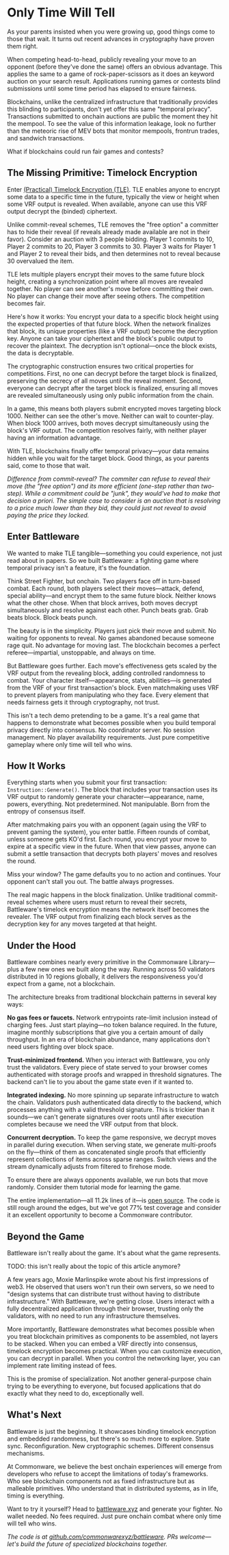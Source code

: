 # Only Time Will Tell

As your parents insisted when you were growing up, good things come to those that wait. It turns out recent advances in cryptography have proven them right.

When competing head-to-head, publicly revealing your move to an opponent (before they've done the same) offers an obvious advantage. This applies the same to a game of rock-paper-scissors as it does an keyword auction on your search result. Applications running games or contests blind submissions until some time period has elapsed to ensure fairness.

Blockchains, unlike the centralized infrastructure that traditionally provides this blinding to participants, don't yet offer this same "temporal privacy". Transactions submitted to onchain auctions are public the moment they hit the mempool. To see the value of this information leakage, look no further than the meteoric rise of MEV bots that monitor mempools, frontrun trades, and sandwich transactions.

What if blockchains could run fair games and contests?

## The Missing Primitive: Timelock Encryption

Enter [(Practical) Timelock Encryption (TLE)](https://eprint.iacr.org/2023/189). TLE enables anyone to encrypt some data to a specific time in the future, typically the view or height when some VRF output is revealed. When available, anyone can use this VRF output decrypt the (binded) ciphertext.

Unlike commit-reveal schemes, TLE removes the "free option" a committer has to hide their reveal (if reveals already made available are not in their favor). Consider an auction with 3 people bidding. Player 1 commits to 10, Player 2 commits to 20, Player 3 commits to 30. Player 3 waits for Player 1 and Player 2 to reveal their bids, and then determines not to reveal because 30 overvalued the item.

TLE lets multiple players encrypt their moves to the same future block height, creating a synchronization point where all moves are revealed together. No player can see another's move before committing their own. No player can change their move after seeing others. The competition becomes fair.

Here's how it works: You encrypt your data to a specific block height using the expected properties of that future block. When the network finalizes that block, its unique properties (like a VRF output) become the decryption key. Anyone can take your ciphertext and the block's public output to recover the plaintext. The decryption isn't optional—once the block exists, the data is decryptable.

The cryptographic construction ensures two critical properties for competitions. First, no one can decrypt before the target block is finalized, preserving the secrecy of all moves until the reveal moment. Second, everyone can decrypt after the target block is finalized, ensuring all moves are revealed simultaneously using only public information from the chain.

In a game, this means both players submit encrypted moves targeting block 1000. Neither can see the other's move. Neither can wait to counter-play. When block 1000 arrives, both moves decrypt simultaneously using the block's VRF output. The competition resolves fairly, with neither player having an information advantage.

With TLE, blockchains finally offer temporal privacy—your data remains hidden while you wait for the target block. Good things, as your parents said, come to those that wait.

_Difference from commit-reveal? The commiter can refuse to reveal their move (the "free option") and its more efficient (one-step rather than two-step). While a commitment could be "junk", they would've had to make that decision a priori. The simple case to consider is an auction that is resolving to a price much lower than they bid, they could just not reveal to avoid paying the price they locked._

## Enter Battleware

We wanted to make TLE tangible—something you could experience, not just read about in papers. So we built Battleware: a fighting game where temporal privacy isn't a feature, it's the foundation.

Think Street Fighter, but onchain. Two players face off in turn-based combat. Each round, both players select their moves—attack, defend, special ability—and encrypt them to the same future block. Neither knows what the other chose. When that block arrives, both moves decrypt simultaneously and resolve against each other. Punch beats grab. Grab beats block. Block beats punch.

The beauty is in the simplicity. Players just pick their move and submit. No waiting for opponents to reveal. No games abandoned because someone rage quit. No advantage for moving last. The blockchain becomes a perfect referee—impartial, unstoppable, and always on time.

But Battleware goes further. Each move's effectiveness gets scaled by the VRF output from the revealing block, adding controlled randomness to combat. Your character itself—appearance, stats, abilities—is generated from the VRF of your first transaction's block. Even matchmaking uses VRF to prevent players from manipulating who they face. Every element that needs fairness gets it through cryptography, not trust.

This isn't a tech demo pretending to be a game. It's a real game that happens to demonstrate what becomes possible when you build temporal privacy directly into consensus. No coordinator server. No session management. No player availability requirements. Just pure competitive gameplay where only time will tell who wins.

## How It Works

Everything starts when you submit your first transaction: `Instruction::Generate()`. The block that includes your transaction uses its VRF output to randomly generate your character—appearance, name, powers, everything. Not predetermined. Not manipulable. Born from the entropy of consensus itself.

After matchmaking pairs you with an opponent (again using the VRF to prevent gaming the system), you enter battle. Fifteen rounds of combat, unless someone gets KO'd first. Each round, you encrypt your move to expire at a specific view in the future. When that view passes, anyone can submit a settle transaction that decrypts both players' moves and resolves the round.

Miss your window? The game defaults you to no action and continues. Your opponent can't stall you out. The battle always progresses.

The real magic happens in the block finalization. Unlike traditional commit-reveal schemes where users must return to reveal their secrets, Battleware's timelock encryption means the network itself becomes the revealer. The VRF output from finalizing each block serves as the decryption key for any moves targeted at that height.

## Under the Hood

Battleware combines nearly every primitive in the Commonware Library—plus a few new ones we built along the way. Running across 50 validators distributed in 10 regions globally, it delivers the responsiveness you'd expect from a game, not a blockchain.

The architecture breaks from traditional blockchain patterns in several key ways:

**No gas fees or faucets.** Network entrypoints rate-limit inclusion instead of charging fees. Just start playing—no token balance required. In the future, imagine monthly subscriptions that give you a certain amount of daily throughput. In an era of blockchain abundance, many applications don't need users fighting over block space.

**Trust-minimized frontend.** When you interact with Battleware, you only trust the validators. Every piece of state served to your browser comes authenticated with storage proofs and wrapped in threshold signatures. The backend can't lie to you about the game state even if it wanted to.

**Integrated indexing.** No more spinning up separate infrastructure to watch the chain. Validators push authenticated data directly to the backend, which processes anything with a valid threshold signature. This is trickier than it sounds—we can't generate signatures over roots until after execution completes because we need the VRF output from that block.

**Concurrent decryption.** To keep the game responsive, we decrypt moves in parallel during execution. When serving state, we generate multi-proofs on the fly—think of them as concatenated single proofs that efficiently represent collections of items across sparse ranges. Switch views and the stream dynamically adjusts from filtered to firehose mode.

To ensure there are always opponents available, we run bots that move randomly. Consider them tutorial mode for learning the game.

The entire implementation—all 11.2k lines of it—is [open source](https://github.com/commonwarexyz/battleware). The code is still rough around the edges, but we've got 77% test coverage and consider it an excellent opportunity to become a Commonware contributor.

## Beyond the Game

Battleware isn't really about the game. It's about what the game represents.

TODO: this isn't really about the topic of this article anymore?

A few years ago, Moxie Marlinspike wrote about his first impressions of web3. He observed that users won't run their own servers, so we need to "design systems that can distribute trust without having to distribute infrastructure." With Battleware, we're getting close. Users interact with a fully decentralized application through their browser, trusting only the validators, with no need to run any infrastructure themselves.

More importantly, Battleware demonstrates what becomes possible when you treat blockchain primitives as components to be assembled, not layers to be stacked. When you can embed a VRF directly into consensus, timelock encryption becomes practical. When you can customize execution, you can decrypt in parallel. When you control the networking layer, you can implement rate limiting instead of fees.

This is the promise of specialization. Not another general-purpose chain trying to be everything to everyone, but focused applications that do exactly what they need to do, exceptionally well.

## What's Next

Battleware is just the beginning. It showcases binding timelock encryption and embedded randomness, but there's so much more to explore. State sync. Reconfiguration. New cryptographic schemes. Different consensus mechanisms.

At Commonware, we believe the best onchain experiences will emerge from developers who refuse to accept the limitations of today's frameworks. Who see blockchain components not as fixed infrastructure but as malleable primitives. Who understand that in distributed systems, as in life, timing is everything.

Want to try it yourself? Head to [battleware.xyz](https://battleware.xyz) and generate your fighter. No wallet needed. No fees required. Just pure onchain combat where only time will tell who wins.

*The code is at [github.com/commonwarexyz/battleware](https://github.com/commonwarexyz/battleware). PRs welcome—let's build the future of specialized blockchains together.*
